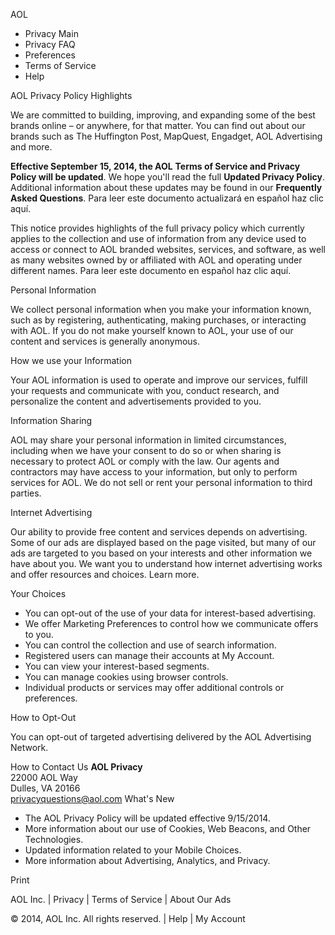 AOL

*   Privacy Main
*   Privacy FAQ
*   Preferences
*   Terms of Service
*   Help

AOL Privacy Policy Highlights

We are committed to building, improving, and expanding some of the best brands online – or anywhere, for that matter. You can find out about our brands such as The Huffington Post, MapQuest, Engadget, AOL Advertising and more.  
  
**Effective September 15, 2014, the AOL** **Terms of Service and Privacy Policy will be updated**. We hope you'll read the full **Updated Privacy Policy**. Additional information about these updates may be found in our **Frequently Asked Questions**. Para leer este documento actualizará en español haz clic aquí.  
  
This notice provides highlights of the full privacy policy which currently applies to the collection and use of information from any device used to access or connect to AOL branded websites, services, and software, as well as many websites owned by or affiliated with AOL and operating under different names. Para leer este documento en español haz clic aquí.

Personal Information

We collect personal information when you make your information known, such as by registering, authenticating, making purchases, or interacting with AOL. If you do not make yourself known to AOL, your use of our content and services is generally anonymous.

How we use your Information

Your AOL information is used to operate and improve our services, fulfill your requests and communicate with you, conduct research, and personalize the content and advertisements provided to you.

Information Sharing

AOL may share your personal information in limited circumstances, including when we have your consent to do so or when sharing is necessary to protect AOL or comply with the law. Our agents and contractors may have access to your information, but only to perform services for AOL. We do not sell or rent your personal information to third parties.

Internet Advertising

Our ability to provide free content and services depends on advertising. Some of our ads are displayed based on the page visited, but many of our ads are targeted to you based on your interests and other information we have about you. We want you to understand how internet advertising works and offer resources and choices. Learn more.

Your Choices

*   You can opt-out of the use of your data for interest-based advertising.
*   We offer Marketing Preferences to control how we communicate offers to you.
*   You can control the collection and use of search information.
*   Registered users can manage their accounts at My Account.
*   You can view your interest-based segments.
*   You can manage cookies using browser controls.
*   Individual products or services may offer additional controls or preferences.

How to Opt-Out

You can opt-out of targeted advertising delivered by the AOL Advertising Network.

How to Contact Us **AOL Privacy**  
22000 AOL Way  
Dulles, VA 20166  
privacyquestions@aol.com What's New

*   The AOL Privacy Policy will be updated effective 9/15/2014.
*   More information about our use of Cookies, Web Beacons, and Other Technologies.
*   Updated information related to your Mobile Choices.
*   More information about Advertising, Analytics, and Privacy.

Print

AOL Inc. | Privacy | Terms of Service | About Our Ads

© 2014, AOL Inc. All rights reserved. | Help | My Account